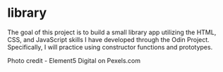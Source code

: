 # library

The goal of this project is to build a small library app utilizing the HTML, CSS, and JavaScript skills I have developed through the Odin Project. Specifically, I will practice using constructor functions and prototypes.

Photo credit - Element5 Digital on Pexels.com